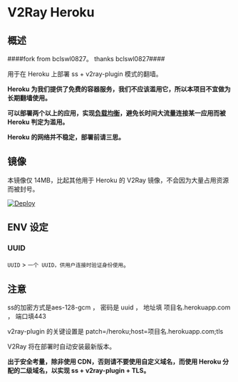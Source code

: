 # V2Ray Heroku

## 概述

####fork from bclswl0827。 thanks  bclswl0827####

用于在 Heroku 上部署 ss + v2ray-plugin 模式的翻墙。

**Heroku 为我们提供了免费的容器服务，我们不应该滥用它，所以本项目不宜做为长期翻墙使用。**

**可以部署两个以上的应用，实现[负载均衡](https://toutyrater.github.io/app/balance.html)，避免长时间大流量连接某一应用而被 Heroku 判定为滥用。**

**Heroku 的网络并不稳定，部署前请三思。**

## 镜像

本镜像仅 14MB，比起其他用于 Heroku 的 V2Ray 镜像，不会因为大量占用资源而被封号。

[![Deploy](https://www.herokucdn.com/deploy/button.png)](https://heroku.com/deploy)

## ENV 设定

### UUID

`UUID` > `一个 UUID，供用户连接时验证身份使用`。

## 注意

ss的加密方式是aes-128-gcm ，  密码是 uuid ，  地址填  项目名.herokuapp.com  ， 端口填443

v2ray-plugin 的关键设置是  patch=/heroku;host=项目名.herokuapp.com;tls

V2Ray 将在部署时自动安装最新版本。

**出于安全考量，除非使用 CDN，否则请不要使用自定义域名，而使用 Heroku 分配的二级域名，以实现 ss + v2ray-plugin + TLS。**
